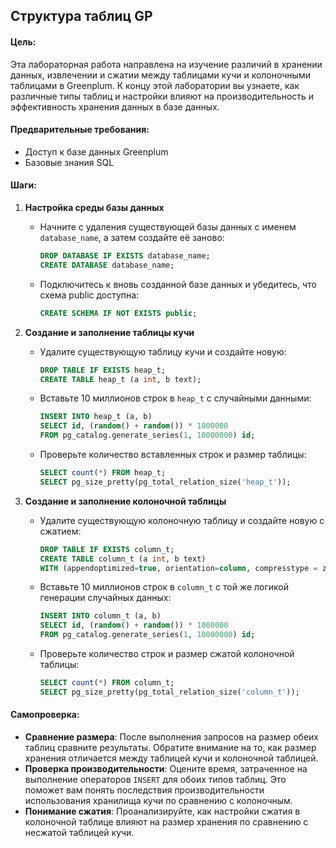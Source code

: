 
## Структура таблиц GP

#### Цель:
Эта лабораторная работа направлена на изучение различий в хранении данных, извлечении и сжатии между таблицами кучи и колоночными таблицами в Greenplum. К концу этой лаборатории вы узнаете, как различные типы таблиц и настройки влияют на производительность и эффективность хранения данных в базе данных.

#### Предварительные требования:
- Доступ к базе данных Greenplum
- Базовые знания SQL

#### Шаги:
1. **Настройка среды базы данных**
    - Начните с удаления существующей базы данных с именем `database_name`, а затем создайте её заново:
      ```sql
      DROP DATABASE IF EXISTS database_name;
      CREATE DATABASE database_name;
      ```
    - Подключитесь к вновь созданной базе данных и убедитесь, что схема public доступна:
      ```sql
      CREATE SCHEMA IF NOT EXISTS public;
      ```

2. **Создание и заполнение таблицы кучи**
    - Удалите существующую таблицу кучи и создайте новую:
      ```sql
      DROP TABLE IF EXISTS heap_t;
      CREATE TABLE heap_t (a int, b text);
      ```
    - Вставьте 10 миллионов строк в `heap_t` с случайными данными:
      ```sql
      INSERT INTO heap_t (a, b)
      SELECT id, (random() + random()) * 1000000
      FROM pg_catalog.generate_series(1, 10000000) id;
      ```
    - Проверьте количество вставленных строк и размер таблицы:
      ```sql
      SELECT count(*) FROM heap_t;
      SELECT pg_size_pretty(pg_total_relation_size('heap_t'));
      ```

3. **Создание и заполнение колоночной таблицы**
    - Удалите существующую колоночную таблицу и создайте новую с сжатием:
      ```sql
      DROP TABLE IF EXISTS column_t;
      CREATE TABLE column_t (a int, b text)
      WITH (appendoptimized=true, orientation=column, compresstype = zstd, compresslevel = 3);
      ```
    - Вставьте 10 миллионов строк в `column_t` с той же логикой генерации случайных данных:
      ```sql
      INSERT INTO column_t (a, b)
      SELECT id, (random() + random()) * 1000000
      FROM pg_catalog.generate_series(1, 10000000) id;
      ```
    - Проверьте количество строк и размер сжатой колоночной таблицы:
      ```sql
      SELECT count(*) FROM column_t;
      SELECT pg_size_pretty(pg_total_relation_size('column_t'));
      ```

#### Самопроверка:
- **Сравнение размера**: После выполнения запросов на размер обеих таблиц сравните результаты. Обратите внимание на то, как размер хранения отличается между таблицей кучи и колоночной таблицей.
- **Проверка производительности**: Оцените время, затраченное на выполнение операторов `INSERT` для обоих типов таблиц. Это поможет вам понять последствия производительности использования хранилища кучи по сравнению с колоночным.
- **Понимание сжатия**: Проанализируйте, как настройки сжатия в колоночной таблице влияют на размер хранения по сравнению с несжатой таблицей кучи.
